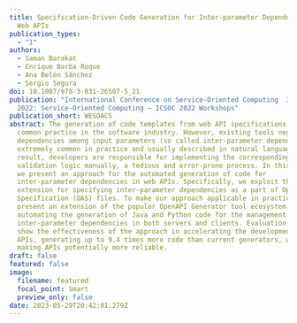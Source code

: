 ```yaml
---
title: Specification-Driven Code Generation for Inter-parameter Dependencies in
  Web APIs
publication_types:
  - "1"
authors:
  - Saman Barakat
  - Enrique Barba Roque
  - Ana Belén Sánchez
  - Sergio Segura
doi: 10.1007/978-3-031-26507-5_21
publication: "International Conference on Service-Oriented Computing  ICSOC
  2022: Service-Oriented Computing – ICSOC 2022 Workshops"
publication_short: WESOACS
abstract: The generation of code templates from web API specifications is a
  common practice in the software industry. However, existing tools neglect the
  dependencies among input parameters (so called inter-parameter dependencies),
  extremely common in practice and usually described in natural language. As a
  result, developers are responsible for implementing the corresponding
  validation logic manually, a tedious and error-prone process. In this paper,
  we present an approach for the automated generation of code for
  inter-parameter dependencies in web APIs. Specifically, we exploit the IDL4OAS
  extension for specifying inter-parameter dependencies as a part of OpenAPI
  Specification (OAS) files. To make our approach applicable in practice, we
  present an extension of the popular OpenAPI Generator tool ecosystem,
  automating the generation of Java and Python code for the management of
  inter-parameter dependencies in both servers and clients. Evaluation results
  show the effectiveness of the approach in accelerating the development of
  APIs, generating up to 9.4 times more code than current generators, while
  making APIs potentially more reliable.
draft: false
featured: false
image:
  filename: featured
  focal_point: Smart
  preview_only: false
date: 2023-05-29T20:42:01.279Z
---
```

